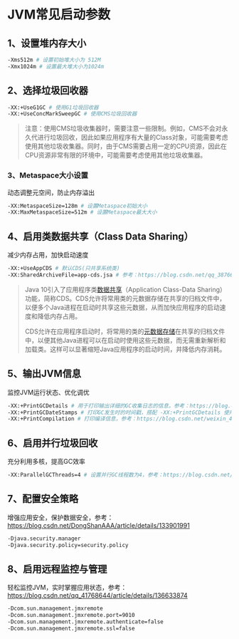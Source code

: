 # JVM常见启动参数

## 1、设置堆内存大小

```bash
-Xms512m # 设置初始堆大小为 512M
-Xmx1024m # 设置最大堆大小为1024m
```

## 2、选择垃圾回收器

```bash
-XX:+UseG1GC # 使用G1垃圾回收器
-XX:+UseConcMarkSweepGC # 使用CMS垃圾回收器
```

> 注意：使用CMS垃圾收集器时，需要注意一些限制。例如，CMS不会对永久代进行垃圾回收，因此如果应用程序有大量的Class对象，可能需要考虑使用其他垃圾收集器。同时，由于CMS需要占用一定的CPU资源，因此在CPU资源非常有限的环境中，可能需要考虑使用其他垃圾收集器。

### 3、Metaspace大小设置

动态调整元空间，防止内存溢出

```bash
-XX:MetaspaceSize=128m # 设置Metaspace初始大小
-XX:MaxMetaspaceSize=512m # 设置Metaspace最大大小
```

## 4、启用类数据共享（Class Data Sharing）

减少内存占用，加快启动速度

```bash
-XX:+UseAppCDS # 默认CDS(只共享系统类)
-XX:SharedArchiveFile=app-cds.jsa # 参考：https://blog.csdn.net/qq_38766930/article/details/131851530
```

> Java 10引入了应用程序类[数据共享](https://so.csdn.net/so/search?q=数据共享&spm=1001.2101.3001.7020)（Application Class-Data Sharing）功能，简称CDS。CDS允许将常用类的元数据存储在共享的归档文件中，以便多个Java进程在启动时共享这些元数据，从而加快应用程序的启动速度和降低内存占用。
>
> CDS允许在应用程序启动时，将常用的类的[元数据存储](https://so.csdn.net/so/search?q=元数据存储&spm=1001.2101.3001.7020)在共享的归档文件中，以便其他Java进程可以在启动时使用这些元数据，而无需重新解析和加载类。这样可以显著缩短Java应用程序的启动时间，并降低内存消耗。

## 5、输出JVM信息

监控JVM运行状态、优化调优

```bash
-XX:+PrintGCDetails # 用于打印输出详细的GC收集日志的信息，参考：https://blog.csdn.net/qq_33229669/article/details/106035861
-XX:+PrintGCDateStamps # 打印GC发生时的时间戳，搭配 -XX:+PrintGCDetails 使用，不可以独立使用，参考：https://blog.csdn.net/chengqiuming/article/details/120126319
-XX:+PrintCompilation # 打印编译信息，参考：https://blog.csdn.net/weixin_41228362/article/details/106388843
```

## 6、启用并行垃圾回收

充分利用多核，提高GC效率

```bash
-XX:ParallelGCThreads=4 # 设置并行GC线程数为4，参考：https://blog.csdn.net/YouthStrive/article/details/105940792
```

## 7、配置安全策略

增强应用安全，保护数据安全，参考：https://blog.csdn.net/DongShanAAA/article/details/133901991

```bash
-Djava.security.manager
-Djava.security.policy=security.policy
```

## 8、启用远程监控与管理

轻松监控JVM，实时掌握应用状态，参考：https://blog.csdn.net/qq_41768644/article/details/136633874

```bash
-Dcom.sun.management.jmxremote
-Dcom.sun.management.jmxremote.port=9010
-Dcom.sun.management.jmxremote.authenticate=false
-Dcom.sun.management.jmxremote.ssl=false
```

